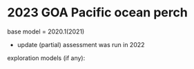 # 2023 GOA Pacific ocean perch

base model = 2020.1(2021)
  - update (partial) assessment was run in 2022

exploration models (if any): 
